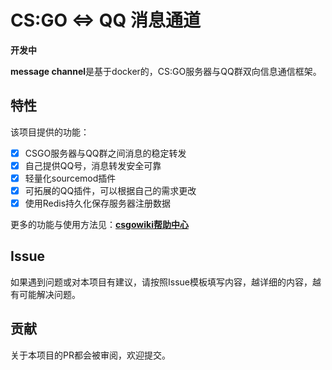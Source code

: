 # CS:GO <=> QQ 消息通道

**开发中**

**message channel**是基于docker的，CS:GO服务器与QQ群双向信息通信框架。

## 特性
该项目提供的功能：
- [x] CSGO服务器与QQ群之间消息的稳定转发
- [x] 自己提供QQ号，消息转发安全可靠
- [x] 轻量化sourcemod插件
- [x] 可拓展的QQ插件，可以根据自己的需求更改
- [x] 使用Redis持久化保存服务器注册数据

更多的功能与使用方法见：[**csgowiki帮助中心**](https://docs.csgowiki.top/message-channel)

## Issue

如果遇到问题或对本项目有建议，请按照Issue模板填写内容，越详细的内容，越有可能解决问题。

## 贡献

关于本项目的PR都会被审阅，欢迎提交。
